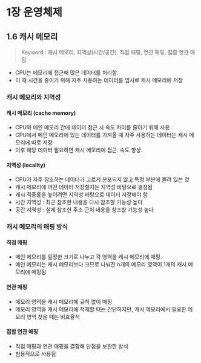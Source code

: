 # 1장 운영체제

## 1.6 캐시 메모리
> Keyword : 캐시 메모리, 지역성(시간/공간), 직접 매핑, 연관 매핑, 집합 연관 매핑

- CPU는 메모리에 접근해 많은 데이터를 처리함. 
- 이 때 시간을 줄이기 위해 자주 사용하는 데이터를 임시로 캐시 메모리에 저장

### 캐시 메모리와 지역성
#### 캐시 메모리 (cache memory)
- CPU와 메인 메모리 간에 데이터 접근 시 속도 차이를 줄이기 위해 사용
- CPU에서 메인 메모리에 있는 데이터를 가져올 때 자주 사용하는 데이터는 캐시 메모리에 따로 저장
- 이후 해당 데이터 필요하면 캐시 메모리에 접근. 속도 향상.

#### 지역성 (locality)
- CPU가 자주 참조하는 데이터가 고르게 분포되지 않고 특정 부분에 몰려 있는 것
- 캐시 메모리에 어떤 데이터 저장할지는 지역성 바탕으로 결정됨
- 캐시 적중률을 높이려면 지역성 바탕으로 데이터 저장해야 함
- 시간 지역성 : 최근 참조한 내용을 다시 참조할 가능성 높다
- 공간 지역성 : 실제 참조한 주소 근처 내용을 참조할 가능성 높다

### 캐시 메모리의 매핑 방식
#### 직접 매핑
- 메인 메모리를 일정한 크기로 나누고 각 영역을 캐시 메모리에 매핑.
- 메인 메모리는 캐시 메모리보다 크므로 나눠진 n개의 메모리 영역이 1개의 캐시 메모리에 매핑됨

#### 연관 매핑
- 메모리 영역을 캐시 메모리에 규칙 없이 매핑
- 메모리 영역을 캐시 메모리에 적재할 때는 간단하지만, 캐시 메모리에서 필요한 메모리 영역 찾을 때는 비효율적

#### 집합 연관 매핑
- 직접 매핑과 연관 매핑을 결합해 단점을 보완한 방식
- 범용적으로 사용됨